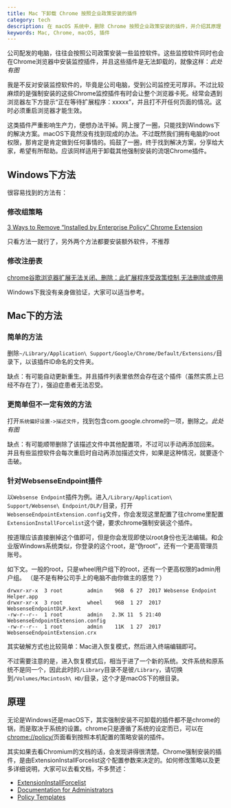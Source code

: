 ```yaml
---
title: Mac 下卸载 Chrome 按照企业政策安装的插件
category: tech
description: 在 macOS 系统中，删除 Chrome 按照企业政策安装的插件，并介绍其原理
keywords: Mac, Chrome, macOS, 插件
---
```


公司配发的电脑，往往会按照公司政策安装一些监控软件。这些监控软件同时也会在Chrome浏览器中安装监控插件，并且这些插件是无法卸载的，就像这样：*此处有图*

我是不反对安装监控软件的，毕竟是公司电脑，受到公司监控无可厚非。不过比较麻烦的是强制安装的这些Chrome监控插件有时会让整个浏览器卡死。经常会遇到浏览器左下方提示“正在等待扩展程序：xxxxx”，并且打不开任何页面的情况。这时必须重启浏览器才能生效。

这类插件严重影响生产力，便想办法干掉。网上搜了一圈，只能找到Windows下的解决方案。macOS下竟然没有找到现成的办法。不过既然我们拥有电脑的root权限，那肯定是肯定做到任何事情的。捣鼓了一圈，终于找到解决方案，分享给大家，希望有所帮助。应该同样适用于卸载其他强制安装的流氓Chrome插件。

## Windows下方法

很容易找到的方法有：

### 修改组策略

[3 Ways to Remove “Installed by Enterprise Policy” Chrome Extension](https://malwaretips.com/blogs/installed-enterprise-policy-removal/)

只看方法一就行了，另外两个方法都要安装额外软件，不推荐

### 修改注册表

[chrome谷歌浏览器扩展无法关闭、删除：此扩展程序受政策控制,无法删除或停用](https://lzw.me/a/chrome-extensions-remove-disabled.html)

Windows下我没有亲身做验证，大家可以适当参考。

## Mac下的方法

### 简单的方法

删除`~/Library/Application\ Support/Google/Chrome/Default/Extensions/`目录下，以该插件ID命名的文件夹。

缺点：有可能自动更新重生。并且插件列表里依然会存在这个插件（虽然实质上已经不存在了），强迫症患者无法忍受。

### 更简单但不一定有效的方法

打开`系统偏好设置->描述文件`，找到包含com.google.chrome的一项，删除之。*此处有图*

缺点：有可能顺带删除了该描述文件中其他配置项，不过可以手动再添加回来。
并且有些监控软件会每次重启时自动再添加描述文件，如果是这种情况，就要逐个击破。

### 针对WebsenseEndpoint插件

以`Websense Endpoint`插件为例。进入`/Library/Application\ Support/Websense\ Endpoint/DLP/`目录，打开`WebsenseEndpointExtension.config`文件，你会发现这里配置了往chrome里配置`ExtensionInstallForcelist`这个键，要求chrome强制安装这个插件。

按道理应该直接删掉这个值即可，但是你会发现即使以root身份也无法编辑。和企业版Windows系统类似，你登录的这个root，是“伪root”，还有一个更高管理员账号。

如下文。一般的root，只是wheel用户组下的root，还有一个更高权限的admin用户组。
（是不是有种公司手上的电脑不由你做主的感觉？）

```text
drwxr-xr-x  3 root        admin    96B  6 27  2017 Websense Endpoint Helper.app
drwxr-xr-x  3 root        wheel    96B  1 27  2017 WebsenseEndpointDLP.kext
-rw-r--r--  1 root        admin   2.3K 11  5 21:40 WebsenseEndpointExtension.config
-rw-r--r--  1 root        admin    11K  1 27  2017 WebsenseEndpointExtension.crx
```

其实破解方式也比较简单：Mac进入恢复模式，然后进入终端编辑即可。

不过需要注意的是，进入恢复模式后，相当于进了一个新的系统。文件系统和原系统不是同一个，因此此时的`/Library`目录不是彼`/Library`，请切换到`/Volumes/Macintosh\ HD/`目录，这个才是macOS下的根目录。

## 原理

无论是Windows还是macOS下，其实强制安装不可卸载的插件都不是chrome的锅，而是取决于系统的设置。chrome只是遵循了系统的设定而已，可以在[chrome://policy/](chrome://policy/)页面看到按照本机配置的策略安装的插件。

其实如果去看Chromium的文档的话，会发现讲得很清楚。Chrome强制安装的插件，是由ExtensionInstallForcelist这个配置参数来决定的。如何修改策略以及更多详细说明，大家可以去看文档，不多赘述：

* [ExtensionInstallForcelist](http://www.chromium.org/administrators/policy-list-3#ExtensionInstallForcelist)
* [Documentation for Administrators](http://dev.chromium.org/administrators/mac-quick-start)
* [Policy Templates](http://dev.chromium.org/administrators/policy-templates)
